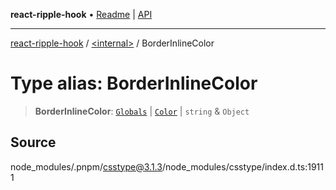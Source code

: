 **react-ripple-hook** • [Readme](../../README.md) \| [API](../../globals.md)

---

[react-ripple-hook](../../README.md) / [\<internal\>](../README.md) / BorderInlineColor

# Type alias: BorderInlineColor

> **BorderInlineColor**: [`Globals`](Globals.md) \| [`Color`](Color-1.md) \| `string` & `Object`

## Source

node_modules/.pnpm/csstype@3.1.3/node_modules/csstype/index.d.ts:19111
